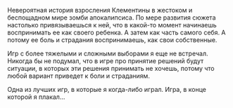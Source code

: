Невероятная история взросления Клементины в жестоком и беспощадном мире зомби апокалипсиса.
По мере развития сюжета настолько привязываешься к ней, что в какой-то момент начинаешь
воспринимать ее как своего ребенка. А затем как часть самого себя. А потому ее боль и страдания
воспринимаешь, как свои собственные.

Игр с более тяжелыми и сложными выборами я еще не встречал.
Никогда бы не подумал, что в игре про принятие решений будут ситуации, в которых
эти решения принимать не хочешь, потому что любой вариант приведет к боли и страданиям.

Одна из лучших игр, в которые я когда-либо играл. Игра, в конце которой я плакал...